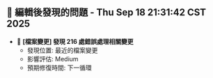 ## 🚨 編輯後發現的問題 - Thu Sep 18 21:31:42 CST 2025

- 🔄 **[檔案變更] 發現      216 處錯誤處理相關變更**
  - 發現位置: 最近的檔案變更
  - 影響評估: Medium
  - 預期修復時間: 下一循環

